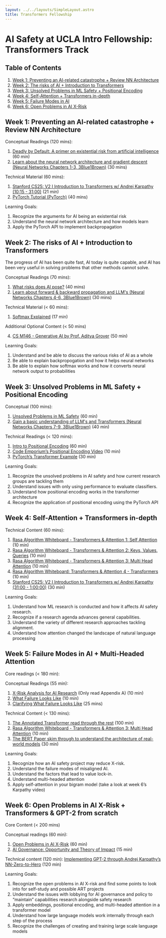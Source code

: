```yaml
---
layout: ../../layouts/SimpleLayout.astro
title: Transformers Fellowship
---
```


# AI Safety at UCLA Intro Fellowship: Transformers Track

## Table of Contents

1. [Week 1: Preventing an AI-related catastrophe + Review NN Architecture](#week-1-preventing-an-ai-related-catastrophe)
2. [Week 2: The risks of AI + Introduction to Transformers](#week-2-the-future-is-going-to-be-wild)
3. [Week 3: Unsolved Problems in ML Safety + Positional Encoding](#week-3-ai-safety-field-background)
4. [Week 4: Self-Attention + Transformers in-depth](#week-4-unsolved-problems-in-ml-safety)
5. [Week 5: Failure Modes in AI](#week-5-failure-modes-in-ai)
6. [Week 6: Open Problems in AI X-Risk](#week-6-open-problems-in-ai-x-risk)

## Week 1: Preventing an AI-related catastrophe + Review NN Architecture

Conceptual Readings (120 mins):

1. [Deadly by Default: A primer on existential risk from artificial intelligence](https://homosabiens.substack.com/p/deadly-by-default) (60 min)
2. [Learn about the neural network architecture and gradient descent (Neural Networks Chapters 1-3, 3Blue1Brown)](https://www.3blue1brown.com/topics/neural-networks) (30 mins)

Technical Material (60 mins):

1. [Stanford CS25: V2 I Introduction to Transformers w/ Andrej Karpathy (10:15 - 31:00)](https://youtu.be/XfpMkf4rD6E?si=v05ZdRJThRCmnGEw&t=615) (21 min)
2. [PyTorch Tutorial (PyTorch)](https://pytorch.org/tutorials/beginner/basics/intro.html) (40 mins)

Learning Goals:

1. Recognize the arguments for AI being an existential risk
2. Understand the neural network architecture and how models learn
3. Apply the PyTorch API to implement backpropagation

## Week 2: The risks of AI + Introduction to Transformers

The progress of AI has been quite fast, AI today is quite capable, and AI has been very useful in solving problems that other methods cannot solve.


Conceptual Readings (70 mins):

1. [What risks does AI pose?](https://aisafetyfundamentals.com/blog/ai-risks/) (40 mins)
2. [Learn about forward & backward propagation and LLM's (Neural Networks Chapters 4-6, 3Blue1Brown)](https://www.3blue1brown.com/topics/neural-networks) (30 mins)

Technical Material (< 60 mins):

1. [Softmax Explained](https://youtu.be/ytbYRIN0N4g?si=iSZbjOTS8JoWzRwI) (17 min)


Additional Optional Content (< 50 mins)

4. [CS M146 - Generative AI by Prof. Aditya Grover](https://drive.google.com/file/d/17H96-lVGtg1HFsZ2pATY378cOXMsRPCr/view) (50 min)

Learning Goals:

1. Understand and be able to discuss the various risks of AI as a whole 
2. Be able to explain backpropogation and how it helps neural networks 
3. Be able to explain how softmax works and how it converts neural network output to probabilities

## Week 3: Unsolved Problems in ML Safety + Positional Encoding


Conceptual (100 mins):

1. [Unsolved Problems in ML Safety](https://arxiv.org/pdf/2109.13916.pdf) (60 min)
2. [Gain a basic understanding of LLM's and Transformers (Neural Networks Chapters 7-9, 3Blue1Brown)](https://www.3blue1brown.com/topics/neural-networks) (40 min)

Technical Readings (< 120 mins):

1. [Intro to Positional Encoding](https://machinelearningmastery.com/a-gentle-introduction-to-positional-encoding-in-transformer-models-part-1/) (60 min)
2. [Code Emporium’s Positional Encoding Video](https://www.youtube.com/watch?v=ZMxVe-HK174) (10 min)
3. [PyTorch’s Transformer Example](https://pytorch.org/tutorials/beginner/transformer_tutorial.html) (30 min)

Learning Goals:

1. Recognize the unsolved problems in AI safety and how current research groups are tackling them
2. Understand issues with only using performance to evaluate classifiers.
3. Understand how positional encoding works in the transformer architecture
4. Recognize the application of positional encoding using the PyTorch API


## Week 4: Self-Attention + Transformers in-depth

Technical Content (60 mins):

<!-- 1. [The Transformer by Mohammed Terry-Jack](https://medium.com/@b.terryjack/deep-learning-the-transformer-9ae5e9c5a190)
2. [Language Modeling with Transformers, read from the Attention until the end](https://docs.google.com/document/d/1XJQT8PJYzvL0CLacctWcT0T5NfL7dwlCiIqRtdTcIqA/edit#heading=h.yiqylu6wmw91) (45 min) -->
1. [Rasa Algorithm Whiteboard - Transformers & Attention 1: Self Attention](https://www.youtube.com/watch?v=yGTUuEx3GkA) (10 min)
2. [Rasa Algorithm Whiteboard - Transformers & Attention 2: Keys, Values, Queries](https://www.youtube.com/watch?v=tIvKXrEDMhk) (10 min)
3. [Rasa Algorithm Whiteboard - Transformers & Attention 3: Multi Head Attention](https://youtu.be/23XUv0T9L5c?si=mq8nn2mMlFdR8JTr) (10 min)
4. [Rasa Algorithm Whiteboard: Transformers & Attention 4 - Transformers](https://youtu.be/EXNBy8G43MM?si=hD0pX1ElMmsQ8N3o) (10 min)
5. [Stanford CS25: V2 I Introduction to Transformers w/ Andrej Karpathy (31:00 - 1:00:00)](https://youtu.be/XfpMkf4rD6E?si=v05ZdRJThRCmnGEw&t=615) (30 min)

Learning Goals:

1. Understand how ML research is conducted and how it affects AI safety research.
2. Recognize if a research agenda advances general capabilities.
3. Understand the variety of different research approaches tackling alignment.
4. Understand how attention changed the landscape of natural language processing

## Week 5: Failure Modes in AI + Multi-Headed Attention

Core readings (< 180 min):

Conceptual Readings (55 min):

1. [X-Risk Analysis for AI Research](https://arxiv.org/pdf/2206.05862) (Only read Appendix A) (10 min)
2. [What Failure Looks Like](https://www.alignmentforum.org/posts/HBxe6wdjxK239zajf/what-failure-looks-like) (10 min)
3. [Clarifying What Failure Looks Like](https://www.lesswrong.com/posts/v6Q7T335KCMxujhZu/clarifying-what-failure-looks-like-part-1) (25 mins)

Technical Content (< 130 mins):

1. [The Annotated Transformer read through the rest](https://nlp.seas.harvard.edu/annotated-transformer/#part-2-model-training) (100 min)
2. [Rasa Algorithm Whiteboard - Transformers & Attention 3: Multi Head Attention](https://www.youtube.com/watch?v=23XUv0T9L5c&feature=youtu.be) (10 min)
3. [The BERT Paper skim through to understand the architecture of real-world models](https://arxiv.org/pdf/1810.04805.pdf) (30 min)

Learning Goals:

1. Recognize how an AI safety project may reduce X-risk.
2. Understand the failure modes of misaligned AI.
3. Understand the factors that lead to value lock-in.
4. Understand multi-headed attention
5. Apply self-attention in your bigram model (take a look at week 6’s Karpathy video)

## Week 6: Open Problems in AI X-Risk + Transformers & GPT-2 from scratch

Core Content (< 200 mins)

Conceptual readings (60 min):

1. [Open Problems in AI X-Risk](https://www.alignmentforum.org/s/FaEBwhhe3otzYKGQt/p/5HtDzRAk7ePWsiL2L) (60 min)
2. [AI Governance: Opportunity and Theory of Impact](https://forum.effectivealtruism.org/posts/42reWndoTEhFqu6T8/ai-governance-opportunity-and-theory-of-impact) (15 min)

Technical content (120 min):
[Implementing GPT-2 through Andrej Karpathy’s NN-Zero-to-Hero](https://www.youtube.com/watch?v=kCc8FmEb1nY) (120 min)

Learning Goals:

1. Recognize the open problems in AI X-risk and find some points to look into for self-study and possible ART projects
2. Understand the issues with lobbying for AI governance and policy to “maintain” capabilities research alongside safety research
3. Apply embeddings, positional encoding, and multi-headed attention in a transformer model
4. Understand how large language models work internally through each step of the process
5. Recognize the challenges of creating and training large scale language models

